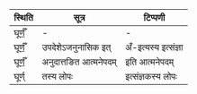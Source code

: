 | स्थिति | सूत्र | टिप्पणी |
| ----- | ------- | ------ |
| घूर्णँ॒ | - | - |
| घूर्णँ॒ | उपदेशेऽजनुनासिक इत् | अँ-इत्यस्य इत्संज्ञा |
| घूर्णँ॒ | अनुदात्तङित आत्मनेपदम् | इति आत्मनेपदम् |
| घूर्ण् | तस्य लोपः | इत्संज्ञकस्य लोपः |
